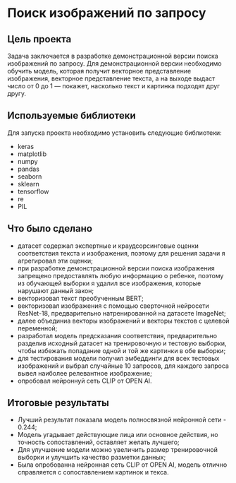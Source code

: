 # Поиск изображений по запросу

## Цель проекта
Задача заключается в разработке демонстрационной версии поиска изображений по запросу.
Для демонстрационной версии необходимо обучить модель, которая получит векторное представление изображения, векторное представление текста, а на выходе выдаст число от 0 до 1 — покажет, насколько текст и картинка подходят друг другу.

## Используемые библиотеки
Для запуска проекта необходимо установить следующие библиотеки:

- keras
- matplotlib
- numpy
- pandas
- seaborn
- sklearn
- tensorflow
- re
- PIL

## Что было сделано
- датасет содержал экспертные и краудсорсинговые оценки соответствия текста и изображения, поэтому для решения задачи я агрегировал эти оценки;
- при разработке демонстрационной версии поиска изображения запрещено предоставлять любую информацию о ребенке, поэтому из обучающей выборки я удалил все изображения, которые нарушают данный закон;
- векторизовал текст преобученным BERT;
- векторизовал изображения с помощью сверточной нейросети ResNet-18, предварительно натренированной на датасете ImageNet;
- далее объединиа векторы изображений и векторы текстов с целевой переменной;
- разработал модель предсказания соответствия, предварительно разделив исходный датасет на тренировочную и тестовую выборки, чтобы избежать попадание одной и той же картинки в обе выборки;
- для тестирования модели получил эмбеддинги для всех тестовых изображений и выбрал случайные 10 запросов, для каждого запроса вывел наиболее релевантное изображение;
- опробовал нейроннуй сеть CLIP от OPEN AI.

## Итоговые результаты
* Лучший результат показала модель полносвязной нейронной сети - 0.244;
* Модель угадывает действующие лица или основное действия, но точность сопоставлений, оставляет желать лучшего;
* Для улучшение модели можно увеличить размер тренировочной выборки и улучшить качество разметки данных;
* Была опробованна нейронная сеть CLIP от OPEN AI, модель отлично справляется с сопоставлением картинок и текса.
